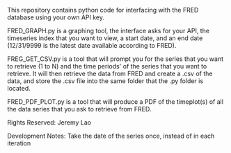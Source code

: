 This repository contains python code for interfacing with the FRED database using your own API key.  

FRED_GRAPH.py is a graphing tool, the interface asks for your API, the timeseries index that you want to view, a start date, and an end date (12/31/9999 is the latest date available according to FRED).   

FREG_GET_CSV.py is a tool that will prompt you for the series that you want to retrieve (1 to N) and the time periods' of the series that you want to retrieve.  It will then retrieve the data from FRED and create a .csv of the data, and store the .csv file into the same folder that the .py folder is located. 

FRED_PDF_PLOT.py is a tool that will produce a PDF of the timeplot(s) of all the data series that you ask to retrieve from FRED.  


Rights Reserved: Jeremy Lao



Development Notes: Take the date of the series once, instead of in each iteration
